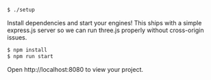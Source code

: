 

```bash
$ ./setup
```

Install dependencies and start your engines! This ships with a simple express.js server so we can run three.js properly without cross-origin issues.

```bash
$ npm install
$ npm run start
```

Open http://localhost:8080 to view your project.
